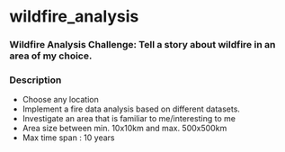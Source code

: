 # wildfire_analysis

### Wildfire Analysis Challenge: Tell a story about wildfire in an area of my choice.

### Description
* Choose any location
* Implement a fire data analysis based on different datasets.
* Investigate an area that is familiar to me/interesting to me
* Area size between min. 10x10km and max. 500x500km
* Max time span : 10 years
